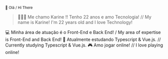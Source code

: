 <sub> 🤩 Olá / Hi There </sub>

> 👩🏾‍💻 Me chamo Karine !! Tenho 22 anos e amo Tecnologia! // My name is Karine! I'm 22 years old and I love Technology!
 
 💻 Minha área de atuação é o Front-End e Back End! / My area of expertise is Front-End and Back End!
 🌱 Atualmente estudando Typescript & Vue.js. // Currently studying Typescript & Vue.js.
 🎮 Amo jogar online! //  I love playing online!

